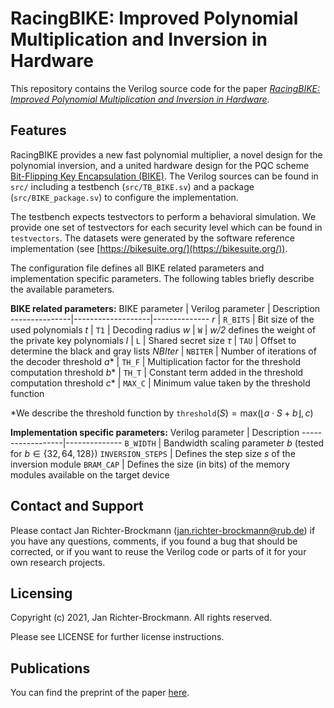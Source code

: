 RacingBIKE: Improved Polynomial Multiplication and Inversion in Hardware
===

This repository contains the Verilog source code for the paper [*RacingBIKE: Improved Polynomial Multiplication and Inversion in Hardware*](https://eprint.iacr.org/2021/1344.pdf).

Features
---
RacingBIKE provides a new fast polynomial multiplier, a novel design for the polynomial inversion, and a united hardware design for the PQC scheme [Bit-Flipping Key Encapsulation (BIKE)](https://bikesuite.org/). The Verilog sources can be found in `src/` including a testbench (`src/TB_BIKE.sv`) and a package (`src/BIKE_package.sv`) to configure the implementation. 

The testbench expects testvectors to perform a behavioral simulation. We provide one set of testvectors for each security level which can be found in `testvectors`. The datasets were generated by the software reference implementation (see [https://bikesuite.org/](https://bikesuite.org/)). 

The configuration file defines all BIKE related parameters and implementation specific parameters. The following tables briefly describe the available parameters. 


**BIKE related parameters:**
BIKE parameter | Verilog parameter | Description
---------------|-------------------|--------------
$r$            | `R_BITS`          | Bit size of the used polynomials
$t$            | `T1`              | Decoding radius
$w$            | `W`               | *w/2* defines the weight of the private key polynomials
$l$            | `L`               | Shared secret size
$\tau$         | `TAU`             | Offset to determine the black and gray lists
$NBIter$       | `NBITER`          | Number of iterations of the decoder
threshold $a$* | `TH_F`            | Multiplication factor for the threshold computation
threshold $b$* | `TH_T`            | Constant term added in the threshold computation
threshold $c$* | `MAX_C`           | Minimum value taken by the threshold function

*We describe the threshold function by $\texttt{threshold}(S)=\text{max}(\lfloor a \cdot S + b \rfloor, c)$


**Implementation specific parameters:**
Verilog parameter | Description
------------------|--------------
`B_WIDTH`         | Bandwidth scaling parameter $b$ (tested for $b \in \{32, 64, 128\}$)
`INVERSION_STEPS` | Defines the step size $s$ of the inversion module
`BRAM_CAP`        | Defines the size (in bits) of the memory modules available on the target device


Contact and Support
---
Please contact Jan Richter-Brockmann (jan.richter-brockmann@rub.de) if you have any questions, comments, if you found a bug that should be corrected, or if you want to reuse the Verilog code or parts of it for your own research projects.


Licensing
---
Copyright (c) 2021, Jan Richter-Brockmann. All rights reserved.

Please see LICENSE for further license instructions.


Publications
---
You can find the preprint of the paper [here](https://eprint.iacr.org/2021/1344.pdf).
